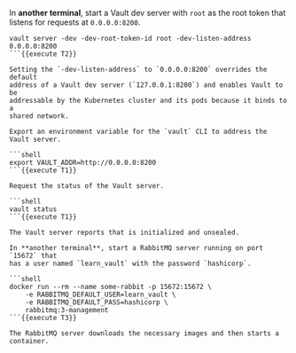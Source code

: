 In **another terminal**, start a Vault dev server with `root` as the root
token that listens for requests at `0.0.0.0:8200`.

```shell
vault server -dev -dev-root-token-id root -dev-listen-address 0.0.0.0:8200
```{{execute T2}}

Setting the `-dev-listen-address` to `0.0.0.0:8200` overrides the default
address of a Vault dev server (`127.0.0.1:8200`) and enables Vault to be
addressable by the Kubernetes cluster and its pods because it binds to a
shared network.

Export an environment variable for the `vault` CLI to address the Vault server.

```shell
export VAULT_ADDR=http://0.0.0.0:8200
```{{execute T1}}

Request the status of the Vault server.

```shell
vault status
```{{execute T1}}

The Vault server reports that is initialized and unsealed.

In **another terminal**, start a RabbitMQ server running on port `15672` that
has a user named `learn_vault` with the password `hashicorp`.

```shell
docker run --rm --name some-rabbit -p 15672:15672 \
    -e RABBITMQ_DEFAULT_USER=learn_vault \
    -e RABBITMQ_DEFAULT_PASS=hashicorp \
    rabbitmq:3-management
```{{execute T3}}

The RabbitMQ server downloads the necessary images and then starts a container.
